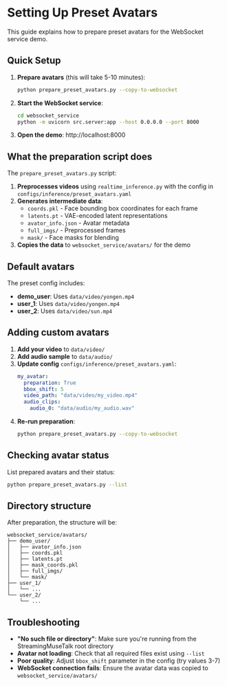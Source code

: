 # Setting Up Preset Avatars

This guide explains how to prepare preset avatars for the WebSocket service demo.

## Quick Setup

1. **Prepare avatars** (this will take 5-10 minutes):
   ```bash
   python prepare_preset_avatars.py --copy-to-websocket
   ```

2. **Start the WebSocket service**:
   ```bash
   cd websocket_service
   python -m uvicorn src.server:app --host 0.0.0.0 --port 8000
   ```

3. **Open the demo**: http://localhost:8000

## What the preparation script does

The `prepare_preset_avatars.py` script:

1. **Preprocesses videos** using `realtime_inference.py` with the config in `configs/inference/preset_avatars.yaml`
2. **Generates intermediate data**:
   - `coords.pkl` - Face bounding box coordinates for each frame
   - `latents.pt` - VAE-encoded latent representations 
   - `avator_info.json` - Avatar metadata
   - `full_imgs/` - Preprocessed frames
   - `mask/` - Face masks for blending
3. **Copies the data** to `websocket_service/avatars/` for the demo

## Default avatars

The preset config includes:
- **demo_user**: Uses `data/video/yongen.mp4`
- **user_1**: Uses `data/video/yongen.mp4` 
- **user_2**: Uses `data/video/sun.mp4`

## Adding custom avatars

1. **Add your video** to `data/video/`
2. **Add audio sample** to `data/audio/` 
3. **Update config** `configs/inference/preset_avatars.yaml`:
   ```yaml
   my_avatar:
     preparation: True
     bbox_shift: 5
     video_path: "data/video/my_video.mp4"
     audio_clips:
       audio_0: "data/audio/my_audio.wav"
   ```
4. **Re-run preparation**:
   ```bash
   python prepare_preset_avatars.py --copy-to-websocket
   ```

## Checking avatar status

List prepared avatars and their status:
```bash
python prepare_preset_avatars.py --list
```

## Directory structure

After preparation, the structure will be:
```
websocket_service/avatars/
├── demo_user/
│   ├── avator_info.json
│   ├── coords.pkl
│   ├── latents.pt
│   ├── mask_coords.pkl
│   ├── full_imgs/
│   └── mask/
├── user_1/
│   └── ...
└── user_2/
    └── ...
```

## Troubleshooting

- **"No such file or directory"**: Make sure you're running from the StreamingMuseTalk root directory
- **Avatar not loading**: Check that all required files exist using `--list`
- **Poor quality**: Adjust `bbox_shift` parameter in the config (try values 3-7)
- **WebSocket connection fails**: Ensure the avatar data was copied to `websocket_service/avatars/`